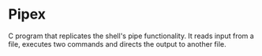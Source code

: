 # Pipex
C program that replicates the shell's pipe functionality. It reads input from a file, executes two commands and directs the output to another file.
